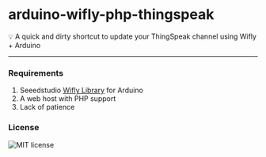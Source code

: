 # arduino-wifly-php-thingspeak


:bulb: A quick and dirty shortcut to update your ThingSpeak channel using Wifly + Arduino
***

### Requirements

1. Seeedstudio [Wifly Library](https://github.com/Seeed-Studio/WiFi_Shield) for Arduino 
2. A web host with PHP support
3. Lack of patience

### License

![MIT license](https://img.shields.io/npm/l/express.svg)
